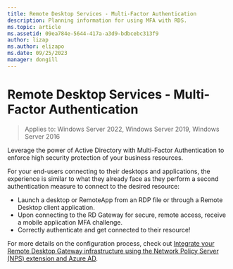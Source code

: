 ```yaml
---
title: Remote Desktop Services - Multi-Factor Authentication
description: Planning information for using MFA with RDS.
ms.topic: article
ms.assetid: 09ea784e-5644-417a-a3d9-bdbcebc313f9
author: lizap
ms.author: elizapo
ms.date: 09/25/2023
manager: dongill
---
```

# Remote Desktop Services - Multi-Factor Authentication

>Applies to: Windows Server 2022, Windows Server 2019, Windows Server 2016

Leverage the power of Active Directory with Multi-Factor Authentication to enforce high security protection of your business resources.

For your end-users connecting to their desktops and applications, the experience is similar to what they already face as they perform a second authentication measure to connect to the desired resource:

- Launch a desktop or RemoteApp from an RDP file or through a Remote Desktop client application.
- Upon connecting to the RD Gateway for secure, remote access, receive a mobile application MFA challenge.
- Correctly authenticate and get connected to their resource!

For more details on the configuration process, check out [Integrate your Remote Desktop Gateway infrastructure using the Network Policy Server (NPS) extension and Azure AD](/azure/multi-factor-authentication/nps-extension-remote-desktop-gateway).
